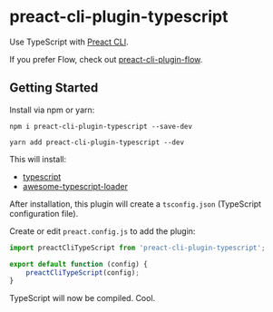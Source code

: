 # preact-cli-plugin-typescript

Use TypeScript with [Preact CLI](https://github.com/developit/preact-cli).

If you prefer Flow, check out [preact-cli-plugin-flow](https://github.com/SaraVieira/preact-cli-plugin-flow).

## Getting Started

Install via npm or yarn:

```shell
npm i preact-cli-plugin-typescript --save-dev
```
```shell
yarn add preact-cli-plugin-typescript --dev
```

This will install:

  - [typescript](https://github.com/Microsoft/TypeScript)
  - [awesome-typescript-loader](https://github.com/s-panferov/awesome-typescript-loader)

After installation, this plugin will create a `tsconfig.json` (TypeScript configuration file).

Create or edit `preact.config.js` to add the plugin:

```javascript
import preactCliTypeScript from 'preact-cli-plugin-typescript';

export default function (config) {
	preactCliTypeScript(config);
}
```

TypeScript will now be compiled. Cool.
